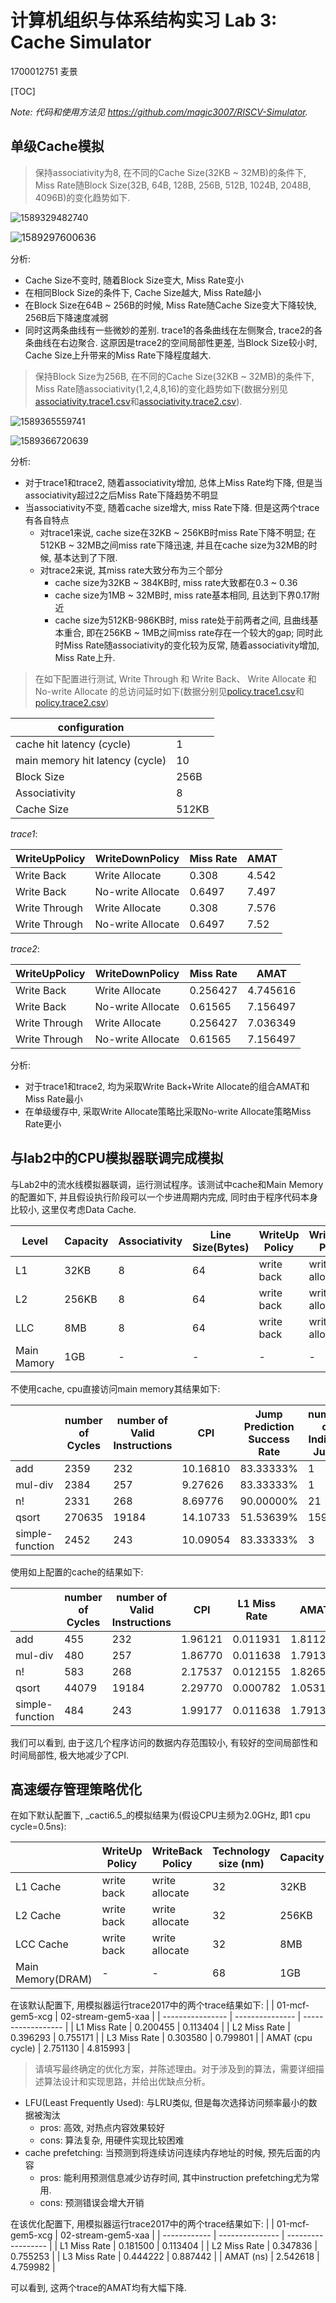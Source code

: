 # 计算机组织与体系结构实习 Lab 3: Cache Simulator

1700012751 麦景

[TOC]

_Note: 代码和使用方法见 https://github.com/magic3007/RISCV-Simulator._

##          单级Cache模拟

> 保持associativity为8, 在不同的Cache Size(32KB ~ 32MB)的条件下, Miss Rate随Block Size(32B, 64B, 128B, 256B, 512B, 1024B, 2048B, 4096B)的变化趋势如下.

![1589329482740](./lab3_report.assets/1589329482740.png)

<img src="./lab3_report.assets/1589297600636.png" alt="1589297600636" style="zoom:110%;" />

分析:

- Cache Size不变时, 随着Block Size变大, Miss Rate变小
- 在相同Block Size的条件下, Cache Size越大, Miss Rate越小
- 在Block Size在64B ~ 256B的时候, Miss Rate随Cache Size变大下降较快, 256B后下降速度减弱
- 同时这两条曲线有一些微妙的差别. trace1的各条曲线在左侧聚合, trace2的各条曲线在右边聚合. 这原因是trace2的空间局部性更差, 当Block Size较小时, Cache Size上升带来的Miss Rate下降程度越大. 

>  保持Block Size为256B, 在不同的Cache Size(32KB ~ 32MB)的条件下, Miss Rate随associativity(1,2,4,8,16)的变化趋势如下(数据分别见[associativity.trace1.csv](./associativity.trace1.csv)和[associativity.trace2.csv](./associativity.trace2.csv)).

![1589365559741](./lab3_report.assets/1589365559741.png)

![1589366720639](./lab3_report.assets/1589366720639.png)

分析:
- 对于trace1和trace2, 随着associativity增加,  总体上Miss Rate均下降, 但是当associativity超过2之后Miss Rate下降趋势不明显
- 当associativity不变, 随着cache size增大, miss Rate下降. 但是这两个trace有各自特点
  - 对trace1来说, cache size在32KB ~ 256KB时miss Rate下降不明显; 在512KB ~ 32MB之间miss rate下降迅速, 并且在cache size为32MB的时候, 基本达到了下限.
  - 对trace2来说, 其miss rate大致分布为三个部分
    - cache size为32KB ~ 384KB时, miss rate大致都在0.3 ~ 0.36
    - cache size为1MB ~ 32MB时, miss rate基本相同, 且达到下界0.17附近
    - cache size为512KB-986KB时, miss rate处于前两者之间, 且曲线基本重合, 即在256KB ~ 1MB之间miss rate存在一个较大的gap; 同时此时Miss Rate随associativity的变化较为反常, 随着associativity增加,  Miss Rate上升.
>  在如下配置进行测试, Write Through 和 Write Back、 Write Allocate 和 No-write Allocate 的总访问延时如下(数据分别见[policy.trace1.csv]()和[policy.trace2.csv]())

| configuration                   |       |
| ------------------------------- | ----- |
| cache hit latency (cycle)       | 1     |
| main memory hit latency (cycle) | 10    |
| Block Size                      | 256B  |
| Associativity                   | 8     |
| Cache Size                      | 512KB |
_trace1_:

| WriteUpPolicy | WriteDownPolicy   | Miss Rate | AMAT  |
| ------------- | ----------------- | --------- | ----- |
| Write Back    | Write Allocate    | 0.308     | 4.542 |
| Write Back    | No-write Allocate | 0.6497    | 7.497 |
| Write Through | Write Allocate    | 0.308     | 7.576 |
| Write Through | No-write Allocate | 0.6497    | 7.52  |

_trace2_:

| WriteUpPolicy | WriteDownPolicy   | Miss Rate | AMAT     |
| ------------- | ----------------- | --------- | -------- |
| Write Back    | Write Allocate    | 0.256427  | 4.745616 |
| Write Back    | No-write Allocate | 0.61565   | 7.156497 |
| Write Through | Write Allocate    | 0.256427  | 7.036349 |
| Write Through | No-write Allocate | 0.61565   | 7.156497 |

分析:

- 对于trace1和trace2, 均为采取Write Back+Write Allocate的组合AMAT和Miss Rate最小
- 在单级缓存中, 采取Write Allocate策略比采取No-write Allocate策略Miss Rate更小

## 与lab2中的CPU模拟器联调完成模拟

与Lab2中的流水线模拟器联调，运行测试程序。该测试中cache和Main Memory的配置如下, 并且假设执行阶段可以一个步进周期内完成, 同时由于程序代码本身比较小, 这里仅考虑Data Cache. 

| Level       | Capacity | Associativity | Line Size(Bytes) | WriteUp Policy | WriteBack Policy | Hit Latency |
| ----------- | -------- | ------------- | ---------------- | -------------- | ---------------- | ----------- |
| L1          | 32KB     | 8             | 64               | write back     | write allocate   | 1           |
| L2          | 256KB    | 8             | 64               | write back     | write allocate   | 8           |
| LLC         | 8MB      | 8             | 64               | write back     | write allocate   | 20          |
| Main Mamory | 1GB      | -             | -                | -              | -                | 40          |

不使用cache, cpu直接访问main memory其结果如下:

|                 | number of Cycles | number of Valid Instructions | CPI      | Jump Prediction Success Rate | number of Indirect Jump | Stall for Data Hazard |
| --------------- | ----------- | ----------------------- | -------- | ---------------------------- | ------------------ | --------------------- |
| add             | 2359 | 232                     | 10.16810 | 83.33333%                    | 1                  | 52                    |
| mul-div         | 2384 | 257                     | 9.27626 | 83.33333%                    | 1                  | 52                    |
| n!              | 2331 | 268                     | 8.69776 | 90.00000%                    | 21                 | 28                    |
| qsort           | 270635 | 19184                   | 14.10733 | 51.53639%                    | 159                | 3204                  |
| simple-function | 2452 | 243                     | 10.09054 | 83.33333%                    | 3                  | 52                    |
使用如上配置的cache的结果如下:

|                 | number of Cycles | number of Valid Instructions | CPI      | L1 Miss Rate | AMAT |
| --------------- | ----------- | ----------------------- | -------- | ---------------------------- | --------------------- |
| add             | 455 | 232                     | 1.96121 | 0.011931            | 1.811280            |
| mul-div         | 480 | 257                     | 1.86770 | 0.011638            | 1.791367            |
| n!              | 583 | 268                     | 2.17537 | 0.012155            | 1.826535            |
| qsort           | 44079 | 19184                   | 2.29770 | 0.000782 | 1.053147 |
| simple-function | 484 | 243                     | 1.99177 | 0.011638            | 1.791367            |

我们可以看到, 由于这几个程序访问的数据内存范围较小, 有较好的空间局部性和时间局部性, 极大地减少了CPI.

## 高速缓存管理策略优化

在如下默认配置下, _cacti6.5_的模拟结果为(假设CPU主频为2.0GHz, 即1 cpu cycle=0.5ns):

|                   | WriteUp Policy | WriteBack  Policy | Technology size (nm) | Capacity | Associativity | Block Size(Bytes) | Hit Latency(ns) | Cycle |
| ----------------- | -------------- | ----------------- | -------------------- | -------- | ------------- | ----------------- | --------------- | ----- |
| L1 Cache          | write back     | write allocate    | 32                   | 32KB     | 8             | 64                | 0.468579        | 1     |
| L2 Cache          | write back     | write allocate    | 32                   | 256KB    | 8             | 64                | 0.673308        | 2     |
| LCC Cache         | write back     | write allocate    | 32                   | 8MB      | 8             | 64                | 1.66275         | 4     |
| Main Memory(DRAM) | -              | -                 | 68                   | 1GB      | 1             | 64                | 12.8821         | 26    |

在该默认配置下, 用模拟器运行trace2017中的两个trace结果如下:
|                  | 01-mcf-gem5-xcg | 02-stream-gem5-xaa |
| ---------------- | --------------- | ------------------ |
| L1 Miss Rate     | 0.200455        | 0.113404           |
| L2 Miss Rate     | 0.396293        | 0.755171           |
| L3 Miss Rate     | 0.303580        | 0.799801           |
| AMAT (cpu cycle) | 2.751130        | 4.815993           |

> 请填写最终确定的优化方案，并陈述理由。对于涉及到的算法，需要详细描述算法设计和实现思路，并给出优缺点分析。

- LFU(Least Frequently Used): 与LRU类似, 但是每次选择访问频率最小的数据被淘汰
  - pros: 高效, 对热点内容效果较好
  - cons: 算法复杂, 用硬件实现比较困难
- cache prefetching: 当预测到将连续访问连续内存地址的时候, 预先后面的内容
  - pros: 能利用预测信息减少访存时间, 其中instruction prefetching尤为常用.
  - cons: 预测错误会增大开销

在该优化配置下, 用模拟器运行trace2017中的两个trace结果如下:
|              | 01-mcf-gem5-xcg | 02-stream-gem5-xaa |
| ------------ | --------------- | ------------------ |
| L1 Miss Rate | 0.181500        | 0.113404           |
| L2 Miss Rate | 0.347836        | 0.755253           |
| L3 Miss Rate | 0.444222        | 0.887442           |
| AMAT (ns)    | 2.542618        | 4.759982           |

可以看到, 这两个trace的AMAT均有大幅下降.
